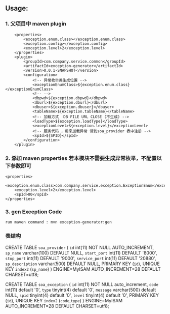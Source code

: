 ## Usage:
### 1.  父项目中 maven plugin
```
    <properties>
        <exception.enum.class></exception.enum.class>
        <exception.config></exception.config>
        <exception.level>2</exception.level>
    </properties>
	<plugin>
        <groupId>com.company.service.common</groupId>
        <artifactId>exception-generator</artifactId>
        <version>0.0.1-SNAPSHOT</version>
        <configuration>
            <!-- 异常枚举类生成位置 -->
            <exceptionEnumClass>${exception.enum.class}</exceptionEnumClass>
            <!-- -->
            <dbpwd>${exception.dbpwd}</dbpwd>
            <dburl>${exception.dburl}</dburl>
            <dbuser>${exception.dbuser}</dbuser>
            <tableName>${exception.tableName}</tableName>
            <!-- 加载方式  DB FILE URL CLOSE (不生成) -->
            <loadType>${exception.loadType}</loadType>
            <exceptionLevel>${exception.level}</exceptionLevel>
            <!-- 服务代码 ，用来加载异常 请到soa_provider 表中注册 -->
            <spId>${SPID}</spId>
        </configuration>
    </plugin>
```
### 2. 添加 maven properties  若本模块不需要生成异常枚举，不配置以下参数即可
	<properties>
        <exception.enum.class>com.company.service.exception.ExceptionEnum</exception.enum.class>
        <exception.level>2</exception.level>
        <spId>00</spId>
    </properties>
### 3. gen Exception Code
	run maven command : mvn exception-generator:gen
	
### 表结构

CREATE TABLE `soa_provider` (
  `id` int(11) NOT NULL AUTO_INCREMENT,
  `sp_name` varchar(100) DEFAULT NULL,
  `start_port` int(11) DEFAULT '8000',
  `stop_port` int(11) DEFAULT '9000',
  `service_port` int(11) DEFAULT '20880',
  `sp_description` varchar(500) DEFAULT NULL,
  PRIMARY KEY (`id`),
  UNIQUE KEY `index2` (`sp_name`)
) ENGINE=MyISAM AUTO_INCREMENT=28 DEFAULT CHARSET=utf8;

CREATE TABLE `soa_exception` (
  `id` int(11) NOT NULL auto_increment,
  `code` int(11) default '0',
  `type` tinyint(4) default '0',
  `message` varchar(500) default NULL,
  `spid` tinyint(4) default '0',
  `level` tinyint(4) default '0',
  PRIMARY KEY  (`id`),
  UNIQUE KEY `index2` (`code`,`type`)
) ENGINE=MyISAM AUTO_INCREMENT=28 DEFAULT CHARSET=utf8;
	    